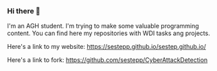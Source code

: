 ### Hi there 👋

I'm an AGH student.
I'm trying to make some valuable programming content.
You can find here my repositories with WDI tasks ang projects.

Here's a link to my website: https://sestepp.github.io/sestep.github.io/

Here's a link to fork: https://github.com/sestepp/CyberAttackDetection
